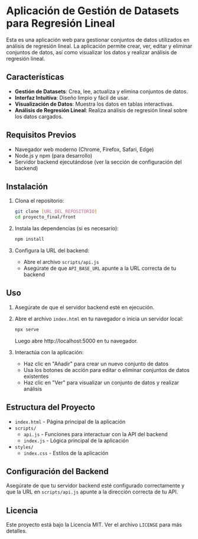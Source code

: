 # Aplicación de Gestión de Datasets para Regresión Lineal

Esta es una aplicación web para gestionar conjuntos de datos utilizados en análisis de regresión lineal. La aplicación permite crear, ver, editar y eliminar conjuntos de datos, así como visualizar los datos y realizar análisis de regresión lineal.

## Características

- **Gestión de Datasets**: Crea, lee, actualiza y elimina conjuntos de datos.
- **Interfaz Intuitiva**: Diseño limpio y fácil de usar.
- **Visualización de Datos**: Muestra los datos en tablas interactivas.
- **Análisis de Regresión Lineal**: Realiza análisis de regresión lineal sobre los datos cargados.

## Requisitos Previos

- Navegador web moderno (Chrome, Firefox, Safari, Edge)
- Node.js y npm (para desarrollo)
- Servidor backend ejecutándose (ver la sección de configuración del backend)

## Instalación

1. Clona el repositorio:
   ```bash
   git clone [URL_DEL_REPOSITORIO]
   cd proyecto_final/front
   ```

2. Instala las dependencias (si es necesario):
   ```bash
   npm install
   ```

3. Configura la URL del backend:
   - Abre el archivo `scripts/api.js`
   - Asegúrate de que `API_BASE_URL` apunte a la URL correcta de tu backend

## Uso

1. Asegúrate de que el servidor backend esté en ejecución.

2. Abre el archivo `index.html` en tu navegador o inicia un servidor local:
   ```bash
   npx serve
   ```
   Luego abre http://localhost:5000 en tu navegador.

3. Interactúa con la aplicación:
   - Haz clic en "Añadir" para crear un nuevo conjunto de datos
   - Usa los botones de acción para editar o eliminar conjuntos de datos existentes
   - Haz clic en "Ver" para visualizar un conjunto de datos y realizar análisis

## Estructura del Proyecto

- `index.html` - Página principal de la aplicación
- `scripts/`
  - `api.js` - Funciones para interactuar con la API del backend
  - `index.js` - Lógica principal de la aplicación
- `styles/`
  - `index.css` - Estilos de la aplicación

## Configuración del Backend

Asegúrate de que tu servidor backend esté configurado correctamente y que la URL en `scripts/api.js` apunte a la dirección correcta de tu API.

## Licencia

Este proyecto está bajo la Licencia MIT. Ver el archivo `LICENSE` para más detalles.
